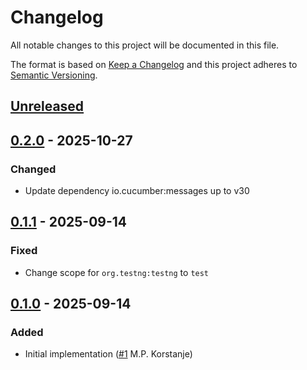 # Changelog

All notable changes to this project will be documented in this file.

The format is based on [Keep a Changelog](https://keepachangelog.com/en/1.0.0/)
and this project adheres to [Semantic Versioning](https://semver.org/spec/v2.0.0.html).

## [Unreleased]

## [0.2.0] - 2025-10-27
### Changed
- Update dependency io.cucumber:messages up to v30

## [0.1.1] - 2025-09-14
### Fixed
- Change scope for `org.testng:testng` to `test`

## [0.1.0] - 2025-09-14
### Added
- Initial implementation ([#1](https://github.com/cucumber/teamcity-formatter/pull/1) M.P. Korstanje)

[Unreleased]: https://github.com/cucumber/teamcity-formatter/compare/v0.2.0...HEAD
[0.2.0]: https://github.com/cucumber/teamcity-formatter/compare/v0.1.1...v0.2.0
[0.1.1]: https://github.com/cucumber/teamcity-formatter/compare/v0.1.0...v0.1.1
[0.1.0]: https://github.com/cucumber/teamcity-formatter/compare/e44f4048cb715a3d812a7fdb09cf4748e464a33c...v0.1.0
